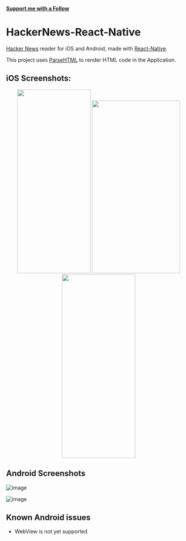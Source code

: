 [**Support me with a Follow**](https://github.com/iSimar/followers)

# HackerNews-React-Native  

[Hacker News](https://news.ycombinator.com/) reader for iOS and Android, made with [React-Native](https://github.com/facebook/react-native).

This project uses [ParseHTML](https://github.com/iSimar/ParseHTML-React-Native) to render HTML code in the Application.

## iOS Screenshots:
<center>
<img src="http://i.imgur.com/evZsZub.png" height="500"  width="200"/>
<img src="http://i.imgur.com/B7fp7lh.png" height="470"  width="240"/>
<img src="http://i.imgur.com/74ly7GE.png" height="500"  width="200"/>
</center>

## Android Screenshots
![image](http://i.imgur.com/KZ8rOUr.png?1)


![image](http://i.imgur.com/lShPvYm.png?1)

## Known Android issues
   * WebView is not yet supported

